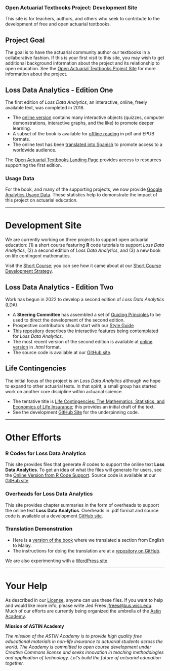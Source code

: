 ### Open Actuarial Textbooks Project: Development Site

This site is for teachers, authors, and others who seek to contribute to the development of free and open actuarial textbooks.

## Project Goal

The goal is to have the actuarial community author our textbooks in a collaborative fashion. If this is your first visit to this site, you may wish to get additional background information about the project and its relationship to open education. See the [Open Actuarial Textbooks Project Site](https://sites.google.com/a/wisc.edu/loss-data-analytics/) for more information about the project.

## Loss Data Analytics - Edition One

The first edition of *Loss Data Analytics*, an interactive, online, freely available text, was completed in 2018.

* The [online version](https://OpenActTexts.github.io/Loss-Data-Analytics/index.html) contains many interactive objects (quizzes, computer demonstrations, interactive graphs, and the like) to promote deeper learning.
* A subset of the book is available for [offline reading](https://ewfrees.github.io/Loss-Data-Analytics-Ed1/DownloadOffline.html) in pdf and EPUB formats.
* The online text has been [translated into Spanish](https://OpenActTexts.github.io/LDASpanish/) to promote access to a worldwide audience.

The [Open Actuarial Textbooks Landing Page](https://OpenActTexts.github.io/) provides access to resources supporting the first edition. 

### Usage Data
For the book, and many of the supporting projects, we now provide [Google Analytics Usage Data](https://openacttextdev.github.io/LDA_Ed2/GoogleAnalyticsUsage2023.html). These statistics help to demonstrate the impact of this project on actuarial education.

***

# Development Site

We are currently working on three projects to support open actuarial education: (1) a short course featuring **R** code tutorials to support *Loss Data Analytics*, (2) a second edition of *Loss Data Analytics*, and (3) a new book on life contingent mathematics.

Visit the [Short Course](https://openacttexts.github.io/LDACourse1/); you can see how it came about at our [Short Course Development Strategy](https://openacttextdev.github.io/LDAShortCourseStrategy/index.html).

## Loss Data Analytics - Edition Two

Work has begun in 2022 to develop a second edition of *Loss Data Analytics* (LDA). 

*  A **Steering Committee** has assembled a set of [Guiding Principles](https://openacttextdev.github.io/LDA_Ed2_Strategy/) to be used to direct the development of the second edition.
*  Prospective contributors should start with our [Style Guide](https://openacttextdev.github.io/StyleGuideLDA2022/) 
*  [This repository](https://OpenActTextDev.github.io/InteractiveFeatures/) describes the interactive features being contemplated for *Loss Data Analytics*.
*  The most recent version of the second edition is available at [online version](https://OpenActTextDev.github.io/LDA_Ed2/index.html) in *.html* format.
*  The source code is available at our [GitHub site](https://github.com/OpenActTextDev/LDA_Ed2).  

## Life Contingencies

The initial focus of the project is on *Loss Data Analytics* although we hope to expand to other actuarial texts. In that spirit, a small group has started work on another core discipline within actuarial science. 

*  The tentative title is [Life Contingencies: The Mathematics, Statistics, and Economics of Life Insurance](https://openacttextdev.github.io/LifeCon/); this provides an initial draft of the text. 
*  See the development [GitHub Site](https://github.com/openacttextdev/LifeCon) for the underpinning code.

***

# Other Efforts 

### R Codes for Loss Data Analytics

This site provides files that generate *R* codes to support the online text **Loss Data Analytics**. To get an idea of what the files will generate for users, see the [Online Version from R Code Support](https://ewfrees.github.io/LDARcode/index.html). Source code is available at our [GitHub site](https://github.com/ewfrees/LDARCode).

### Overheads for Loss Data Analytics

This site provides chapter summaries in the form of overheads to support the online text **Loss Data Analytics**. Overheads in .pdf format and source code is available at a development [GitHub site](https://github.com/ewfrees/LossDataAnalyticsOverheads).

### Translation Demonstration

* Here is a [version of the book](https://alyaanuval.github.io/LDATranslate/C-Intro.html#S:Intro) where we translated a section from English to Malay. 
* The instructions for doing the translation are at a [repository on GitHub](https://github.com/alyaanuval/LDATranslate). 

We are also experimenting with a [WordPress site](http://www.ssc.wisc.edu/~jfrees/loss-data-analytics/).

***

# Your Help
As described in our [License](https://github.com/ewfrees/Loss-Data-Analytics/tree/master/GettingStarted/LICENSE.md), anyone can use these files. If you want to help and would like more info, please write Jed Frees <jfrees@bus.wisc.edu>. Much of our efforts are currently being organized the umbrella of the [Astin Academy](https://www.actuaries.org/IAA/IAA/Sections/ASTIN_NEW/Our_Activities.aspx?WebsiteKey=ff59269c-4928-4369-a169-03e74a6bd8ca&hkey=b94800cc-f36d-4bb0-a49c-0d0b1d761d7f&New_ContentCollectionOrganizerCommon=5#New_ContentCollectionOrganizerCommon).

**Mission of ASTIN Academy**

*The mission of the ASTIN Academy is to provide high quality free educational materials in non-life insurance to actuarial students across the world. The Academy is committed to open course development under Creative Commons license and seeks innovation in teaching methodologies and application of technology. Let’s build the future of actuarial education together.*


